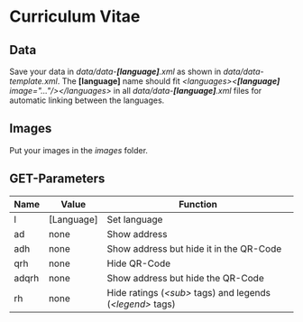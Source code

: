 # Curriculum Vitae

## Data

Save your data in *data/data-**[language]**.xml* as shown in *data/data-template.xml*.
The **[language]** name should fit *\<languages\>\<**[language]** image="..."/\>\</languages\>* in all *data/data-**[language]**.xml* files for automatic linking between the languages.

## Images

Put your images in the *images* folder.

## GET-Parameters

Name  | Value      | Function
----- | ---------- | ---------------------------------------
l     | [Language] | Set language
ad    | none       | Show address
adh   | none       | Show address but hide it in the QR-Code
qrh   | none       | Hide QR-Code
adqrh | none       | Show address but hide the QR-Code
rh    | none       | Hide ratings (*\<sub\>* tags) and legends (*\<legend\>* tags)